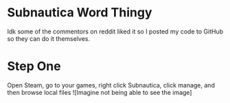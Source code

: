 # Subnautica Word Thingy

Idk some of the commentors on reddit liked it so I posted my code to GitHub so they can do it themselves.

# Step One
  Open Steam, go to your games, right click Subnautica, click manage, and then browse local files
  ![Imagine not being able to see the image]
